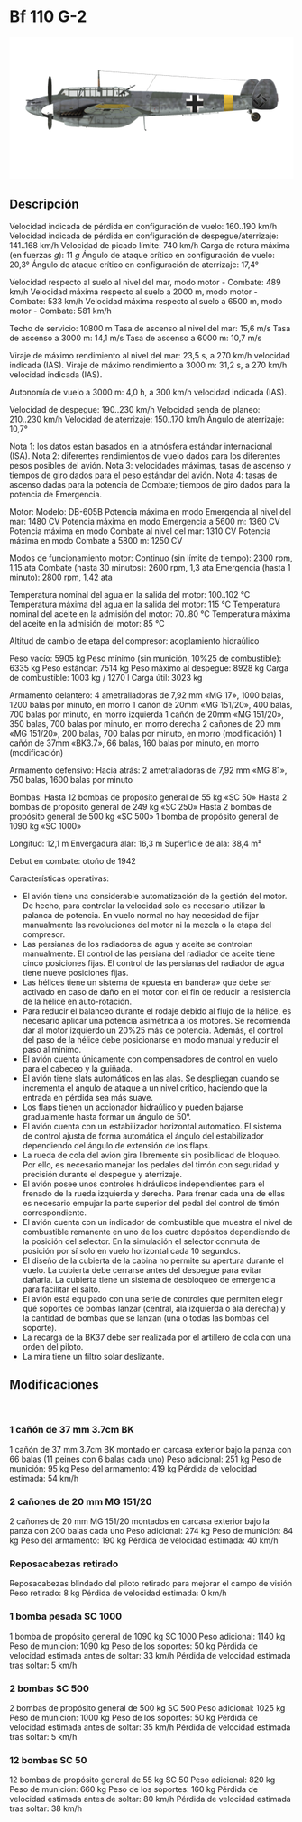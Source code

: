 ﻿# Bf 110 G-2

![bf110g2](../images/bf110g2.png)

## Descripción

Velocidad indicada de pérdida en configuración de vuelo: 160..190 km/h
Velocidad indicada de pérdida en configuración de despegue/aterrizaje: 141..168 km/h
Velocidad de picado límite: 740 km/h
Carga de rotura máxima (en fuerzas <i>g</i>): 11 <i>g</i>
Ángulo de ataque crítico en configuración de vuelo: 20,3°
Ángulo de ataque crítico en configuración de aterrizaje: 17,4°

Velocidad respecto al suelo al nivel del mar, modo motor - Combate: 489 km/h
Velocidad máxima respecto al suelo a 2000 m, modo motor - Combate: 533 km/h
Velocidad máxima respecto al suelo a 6500 m, modo motor - Combate: 581 km/h

Techo de servicio: 10800 m
Tasa de ascenso al nivel del mar: 15,6 m/s
Tasa de ascenso a 3000 m: 14,1 m/s
Tasa de ascenso a 6000 m: 10,7 m/s

Viraje de máximo rendimiento al nivel del mar: 23,5 s, a 270 km/h velocidad indicada (IAS).
Viraje de máximo rendimiento a 3000 m: 31,2 s, a 270 km/h velocidad indicada (IAS).

Autonomía de vuelo a 3000 m: 4,0 h, a 300 km/h velocidad indicada (IAS).

Velocidad de despegue: 190..230 km/h
Velocidad senda de planeo: 210..230 km/h
Velocidad de aterrizaje: 150..170 km/h
Ángulo de aterrizaje: 10,7°

Nota 1: los datos están basados en la atmósfera estándar internacional (ISA).
Nota 2: diferentes rendimientos de vuelo dados para los diferentes pesos posibles del avión.
Nota 3: velocidades máximas, tasas de ascenso y tiempos de giro dados para el peso estándar del avión.
Nota 4: tasas de ascenso dadas para la potencia de Combate; tiempos de giro dados para la potencia de Emergencia.

Motor:
Modelo: DB-605B
Potencia máxima en modo Emergencia al nivel del mar: 1480 CV
Potencia máxima en modo Emergencia a 5600 m: 1360 CV
Potencia máxima en modo Combate al nivel del mar: 1310 CV
Potencia máxima en modo Combate a 5800 m: 1250 CV

Modos de funcionamiento motor:
Continuo (sin límite de tiempo): 2300 rpm, 1,15 ata
Combate (hasta 30 minutos): 2600 rpm, 1,3 ata
Emergencia (hasta 1 minuto): 2800 rpm, 1,42 ata

Temperatura nominal del agua en la salida del motor: 100..102 °C
Temperatura máxima del agua en la salida del motor: 115 °C
Temperatura nominal del aceite en la admisión del motor: 70..80 °C
Temperatura máxima del aceite en la admisión del motor: 85 °C

Altitud de cambio de etapa del compresor: acoplamiento hidraúlico

Peso vacío: 5905 kg
Peso mínimo (sin munición, 10%25 de combustible): 6335 kg
Peso estándar: 7514 kg
Peso máximo al despegue: 8928 kg
Carga de combustible: 1003 kg / 1270 l
Carga útil: 3023 kg

Armamento delantero:
4 ametralladoras de 7,92 mm «MG 17», 1000 balas, 1200 balas por minuto, en morro
1 cañón de 20mm «MG 151/20», 400 balas, 700 balas por minuto, en morro izquierda
1 cañón de 20mm «MG 151/20», 350 balas, 700 balas por minuto, en morro derecha
2 cañones de 20 mm «MG 151/20», 200 balas, 700 balas por minuto, en morro (modificación)
1 cañón de 37mm «BK3.7», 66 balas, 160 balas por minuto, en morro (modificación)

Armamento defensivo:
Hacia atrás: 2 ametralladoras de 7,92 mm «MG 81», 750 balas, 1600 balas por minuto

Bombas:
Hasta 12 bombas de propósito general de 55 kg «SC 50»
Hasta 2 bombas de propósito general de 249 kg «SC 250»
Hasta 2 bombas de propósito general de 500 kg «SC 500»
1 bomba de propósito general de 1090 kg «SC 1000»

Longitud: 12,1 m
Envergadura alar: 16,3 m
Superficie de ala: 38,4 m²

Debut en combate: otoño de 1942

Características operativas:
- El avión tiene una considerable automatización de la gestión del motor. De hecho, para controlar la velocidad solo es necesario utilizar la palanca de potencia. En vuelo normal no hay necesidad de fijar manualmente las revoluciones del motor ni la mezcla o la etapa del compresor.
- Las persianas de los radiadores de agua y aceite se controlan manualmente. El control de las persiana del radiador de aceite tiene cinco posiciones fijas. El control de las persianas del radiador de agua tiene nueve posiciones fijas.
- Las hélices tiene un sistema de «puesta en bandera» que debe ser activado en caso de daño en el motor con el fin de reducir la resistencia de la hélice en auto-rotación.
- Para reducir el balanceo durante el rodaje debido al flujo de la hélice, es necesario aplicar una potencia asimétrica a los motores. Se recomienda dar al motor izquierdo un 20%25 más de potencia. Además, el control del paso de la hélice debe posicionarse en modo manual y reducir el paso al mínimo.
- El avión cuenta únicamente con compensadores de control en vuelo para el cabeceo y la guiñada.
- El avión tiene slats automáticos en las alas. Se despliegan cuando se incrementa el ángulo de ataque a un nivel crítico, haciendo que la entrada en pérdida sea más suave.
- Los flaps tienen un accionador hidraúlico y pueden bajarse gradualmente hasta formar un ángulo de 50°.
- El avión cuenta con un estabilizador horizontal automático. El sistema de control ajusta de forma automática el ángulo del estabilizador dependiendo del ángulo de extensión de los flaps.
- La rueda de cola del avión gira libremente sin posibilidad de bloqueo. Por ello, es necesario manejar los pedales del timón con seguridad y precisión durante el despegue y aterrizaje.
- El avión posee unos controles hidráulicos independientes para el frenado de la rueda izquierda y derecha. Para frenar cada una de ellas es necesario empujar la parte superior del pedal del control de timón correspondiente.
- El avión cuenta con un indicador de combustible que muestra el nivel de combustible remanente en uno de los cuatro depósitos dependiendo de la posición del selector. En la simulación el selector conmuta de posición por sí solo en vuelo horizontal cada 10 segundos.
- El diseño de la cubierta de la cabina no permite su apertura durante el vuelo. La cubierta debe cerrarse antes del despegue para evitar dañarla. La cubierta tiene un sistema de desbloqueo de emergencia para facilitar el salto.
- El avión está equipado con una serie de controles que permiten elegir qué soportes de bombas lanzar (central, ala izquierda o ala derecha) y la cantidad de bombas que se lanzan (una o todas las bombas del soporte).
- La recarga de la BK37 debe ser realizada por el artillero de cola con una orden del piloto.
- La mira tiene un filtro solar deslizante.

## Modificaciones
﻿

### 1 cañón de 37 mm 3.7cm BK

1 cañón de 37 mm 3.7cm BK montado en carcasa exterior bajo la panza con 66 balas (11 peines con 6 balas cada uno)
Peso adicional: 251 kg
Peso de munición: 95 kg
Peso del armamento: 419 kg
Pérdida de velocidad estimada: 54 km/h﻿


### 2 cañones de 20 mm MG 151/20

2 cañones de 20 mm MG 151/20 montados en carcasa exterior bajo la panza con 200 balas cada uno
Peso adicional: 274 kg
Peso de munición: 84 kg
Peso del armamento: 190 kg
Pérdida de velocidad estimada: 40 km/h﻿


### Reposacabezas retirado

Reposacabezas blindado del piloto retirado para mejorar el campo de visión
Peso retirado: 8 kg
Pérdida de velocidad estimada: 0 km/h﻿

### 1 bomba pesada SC 1000

1 bomba de propósito general de 1090 kg SC 1000
Peso adicional: 1140 kg
Peso de munición: 1090 kg
Peso de los soportes: 50 kg
Pérdida de velocidad estimada antes de soltar: 33 km/h
Pérdida de velocidad estimada tras soltar: 5 km/h﻿


### 2 bombas SC 500

2 bombas de propósito general de 500 kg SC 500
Peso adicional: 1025 kg
Peso de munición: 1000 kg
Peso de los soportes: 50 kg
Pérdida de velocidad estimada antes de soltar: 35 km/h
Pérdida de velocidad estimada tras soltar: 5 km/h﻿


### 12 bombas SC 50

12 bombas de propósito general de 55 kg SC 50
Peso adicional: 820 kg
Peso de munición: 660 kg
Peso de los soportes: 160 kg
Pérdida de velocidad estimada antes de soltar: 80 km/h
Pérdida de velocidad estimada tras soltar: 38 km/h